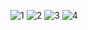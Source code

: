 ![1](https://user-images.githubusercontent.com/104387085/235352772-49425641-fa41-472f-a850-7be5c8da001e.PNG)
![2](https://user-images.githubusercontent.com/104387085/235352775-3aff9c9e-2215-418a-991e-f3376a2433d8.PNG)
![3](https://user-images.githubusercontent.com/104387085/235352777-13d7c1fa-f195-4fd8-97f1-f769b8d7f7b5.PNG)
![4](https://user-images.githubusercontent.com/104387085/235352778-a9516dae-05d6-46d7-8f2f-5070c7120791.PNG)
